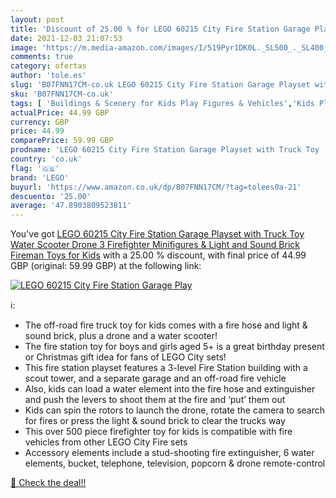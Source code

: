 ```yaml
---
layout: post
title: 'Discount of 25.00 % for LEGO 60215 City Fire Station Garage Play'
date: 2021-12-03 21:07:53
image: 'https://m.media-amazon.com/images/I/519Pyr1DK0L._SL500_._SL400_.jpg'
comments: true
category: ofertas
author: 'tole.es'
slug: 'B07FNN17CM-co.uk LEGO 60215 City Fire Station Garage Playset with Truck...'
sku: 'B07FNN17CM-co.uk'
tags: [ 'Buildings & Scenery for Kids Play Figures & Vehicles','Kids Play Figures','Kids Play Vehicle Garages','Toys & Games','Toys Store','lego', ]
actualPrice: 44.99 GBP
currency: GBP
price: 44.99
comparePrice: 59.99 GBP
prodname: 'LEGO 60215 City Fire Station Garage Playset with Truck Toy  Water Scooter  Drone  3 Firefighter Minifigures & Light and Sound Brick  Fireman Toys for Kids'
country: 'co.uk'
flag: '🇬🇧'
brand: 'LEGO'
buyurl: 'https://www.amazon.co.uk/dp/B07FNN17CM/?tag=tolees0a-21'
descuento: '25.00'
average: '47.8903809523811'
---
```


You've got [LEGO 60215 City Fire Station Garage Playset with Truck Toy  Water Scooter  Drone  3 Firefighter Minifigures & Light and Sound Brick  Fireman Toys for Kids](https://www.amazon.co.uk/dp/B07FNN17CM/?tag=tolees0a-21) with a  25.00 % discount, with final price of 44.99 GBP (original: 59.99 GBP) at the following link:

[![LEGO 60215 City Fire Station Garage Play](https://m.media-amazon.com/images/I/519Pyr1DK0L._SL500_._SL400_.jpg)](https://www.amazon.co.uk/dp/B07FNN17CM/?tag=tolees0a-21)

ℹ️:

- The off-road fire truck toy for kids comes with a fire hose and light & sound brick, plus a drone and a water scooter!
- The fire station toy for boys and girls aged 5+ is a great birthday present or Christmas gift idea for fans of LEGO City sets!
- This fire station playset features a 3-level Fire Station building with a scout tower, and a separate garage and an off-road fire vehicle
- Also, kids can load a water element into the fire hose and extinguisher and push the levers to shoot them at the fire and ‘put’ them out
- Kids can spin the rotors to launch the drone, rotate the camera to search for fires or press the light & sound brick to clear the trucks way
- This over 500 piece firefighter toy for kids is compatible with fire vehicles from other LEGO City Fire sets
- Accessory elements include a stud-shooting fire extinguisher, 6 water elements, bucket, telephone, television, popcorn & drone remote-control

[🛒 Check the deal!!](https://www.amazon.co.uk/dp/B07FNN17CM/?tag=tolees0a-21)
